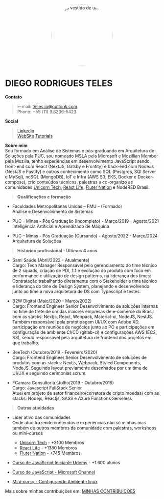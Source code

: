 <img style="display: block; margin: auto; border-radius: 50%" width="200" alt="Diego vestido de unicórnio" src="https://cdn.hashnode.com/res/hashnode/image/upload/v1615316424293/wY2u7Pcoc.jpeg?w=400&h=400&fit=crop&crop=faces&auto=compress"/>

# DIEGO RODRIGUES TELES

**Contato**

> E-mail: telles.io@outlook.com  
> Phone: +55 (11) 9.8236-5423 

**Social**

> [Linkedin](https://br.linkedin.com/in/diegoteles)  
> [WebSite](https://blog.unicorncoder.dev/)
> [Tutoriais](https://diegotelles.com/)

**Sobre mim**  
Sou formado em Análise de Sistemas e pós-graduando em Arquitetura de Soluções pela PUC, sou nomeado MSLA pela Microsoft e Mozillian Member pela Mozilla, tenho experiências em desenvolvimento JavaScript sendo, front-end com React (NextJS, Gatsby e Frontity) e back-end com NodeJs (NestJS e Fastify) e outros conhecimento como SQL (Postgres, SQl Server e MySql), noSQL (MongoDB), IoT e Infra (AWS S3, EKS, Docker e Docker-compose), crio conteúdos técnicos, palestras e co-organizo as comunidades [Unicorn Tech](https://www.meetup.com/pt-BR/UnicornTech/), [React Life](https://www.meetup.com/pt-BR/ReactLife/), [Fluter Nation](https://www.meetup.com/pt-BR/ReactLife/) e NodeRED Brasil.

>**Qualificações e formação**

- Faculdades Metropolitanas Unidas – FMU – (Formado)  
Análise e Desenvolvimento de Sistemas  
 

- PUC – Minas - Pós Graduação (Incompleto) - Março/2019 - Agosto/2021   
Inteligência Artificial e Aprendizado de Máquina 

- PUC – Minas - Pós Graduação (Cursando) - Agosto/2022 - Março/2024   
Arquitetura de Soluções 

>**Histórico profissional - Últimos 4 anos**

- Sami Saúde (Abril/2022 - Atualmente)  
Cargo: Tech Manager
Responsável pelo gerenciamento do time técnico de 2 squads, criação de PDI, 1:1 e evolução do produto com foco em performance e utilização de design patterns, na liderança dos times: Contratação trabalhando diretamente com o Stakeholder e time técnico e liderança do time de Design System, planejando e desenvolvendo junto ao time a nova arquitetura de DS com Typescript e testes. 

- B2W Digital (Maio/2020 - Março/2022)  
Cargo: Frontend Engineer Senior
Desenvolvimento de soluções internas no time de frete de um das maiores empresas de e-comerce do Brasil com as stacks: Nextjs, React, Webpack, Material-ui, NodeJS, NestJS. 
Também responsável pela prototipagem UI/UX com Adobe XD, participação em reuniões de negócios junto ao PO e participações em configuração de ambiente CI/CD (gitlab-ci) e configurações AWS (EC2, S3), sendo responsável pela arquitetura de frontend dos projetos em que trabalho.

- BeeTech  (Outubro/2019 - Fevereiro/2020)  
Cargo: Frontend Engineer Senior
Desenvolvimento de soluções de produtos com as stacks: Nextjs, Webpack, Styled Components, NodeJS.
Seguindo layout previamente desenhados por um time de UI/UX e seguindo cerimonias scrum.

- FCamara Consultoria  (Julho/2019 - Outubro/2019)  
Cargo: Javascript FullStack Senior  
Atuei em projeto de setor financeiro(corretora de cripto moedas) com as stacks: Nodejs, Reactjs, SASS e Azure Functions Serveless

>**Outras atividades**

- Lider ativo das comunidades  
Onde atuo trazendo conteudos e experiencias não só minhas mas também de outros membros da comunidade com palestras, workshops ou mini-cursos
  - [Unicorn Tech](https://www.meetup.com/pt-BR/UnicornTech/) - +3100 Membros
  - [React Life](https://www.meetup.com/pt-BR/ReactLife/) - +1380 Membros
  - [Fluter Nation](https://www.meetup.com/pt-BR/ReactLife/) - +745 Membros

- [Curso de JavaScript Iniciante Udemy](https://www.udemy.com/course/logica-de-programacao-com-javascript/) - +1.600 alunos  
- [Curso de JavaScript - Microsoft Channel](https://www.youtube.com/playlist?list=PLb2HQ45KP0WsFop0pItGSUYl6baYjKEye)  
- [Mini-curso - Configurando Ambiente linux](https://www.youtube.com/playlist?list=PL_yy7YY2eQ9Fi6f_TofArGR90kaNQvfLV)  

Mais sobre minhas contribuições em: [MINHAS CONTRIBUIÇÕES](https://diegoteles.github.io/timeline)
